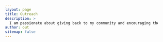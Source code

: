 ```yaml
---
layout: page 
title: Outreach
description: >
  I am passionate about giving back to my community and encouraging the next generation of scientists, as such I am always looking for outreach opportunities, whether that looks like public talks, going into classrooms or organizing community STEM activities. I am patricularly interested in activities that can reach a diverse audience as it is a well known issue that the demographics of scientists do not reflect the population of the world.
author: out
sitemap: false
---
```

<!--author-->

